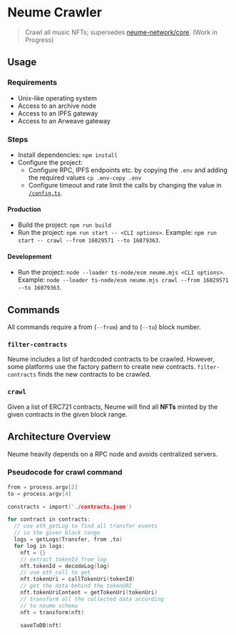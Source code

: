 # Neume Crawler

> Crawl all music NFTs; supersedes [neume-network/core](https://github.com/neume-network/core). (Work in Progress)

## Usage

### Requirements
- Unix-like operating system
- Access to an archive node
- Access to an IPFS gateway
- Access to an Arweave gateway

### Steps
- Install dependencies: `npm install`
- Configure the project:
  - Configure RPC, IPFS endpoints etc. by copying the `.env` and adding the required values
    `cp .env-copy .env`
  - Configure timeout and rate limit the calls by changing the value in [`/config.ts`](/config.ts).

#### Production
- Build the project: `npm run build`
- Run the project: `npm run start -- <CLI options>`. Example: `npm run start -- crawl --from 16029571 --to 16079363`.

#### Developement

- Run the project: `node --loader ts-node/esm neume.mjs <CLI options>`. Example: `node --loader ts-node/esm neume.mjs crawl --from 16029571 --to 16079363`.

## Commands

All commands require a from (`--from`) and to (`--to`) block number.

### `filter-contracts`

Neume includes a list of hardcoded contracts to be crawled. However, some platforms use the factory pattern to create new contracts. `filter-contracts` finds the new contracts to be crawled.

### `crawl`

Given a list of ERC721 contracts, Neume will find all **NFTs** minted by the given contracts in the given block range.

## Architecture Overview

Neume heavily depends on a RPC node and avoids centralized servers.

### Pseudocode for crawl command

```c
from = process.argv[2]
to = process.argv[4]

constracts = import('./contracts.json')

for contract in contracts:
  // use eth_getLog to find all transfer events
  // in the given block range
  logs = getLogs(Transfer, from ,to)
  for log in logs:
    nft = {}
    // extract tokenId from log
    nft.tokenId = decodeLog(log)
    // use eth_call to get 
    nft.tokenUri = callTokenUri(tokenId)
    // get the data behind the tokenURI
    nft.tokenUriContent = getTokenUri(tokenUri)
    // transform all the collected data according
    // to neume schema
    nft = transform(nft)

    saveToDB(nft)
```

